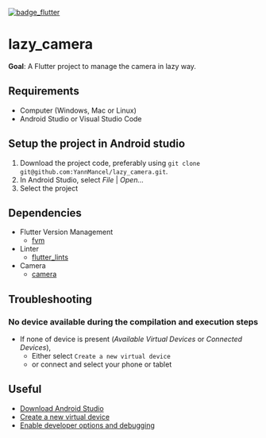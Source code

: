 [![badge_flutter]][link_flutter_release]

# lazy_camera
**Goal**: A Flutter project to manage the camera in lazy way.

## Requirements
* Computer (Windows, Mac or Linux)
* Android Studio or Visual Studio Code

## Setup the project in Android studio
1. Download the project code, preferably using `git clone git@github.com:YannMancel/lazy_camera.git`.
2. In Android Studio, select *File* | *Open...*
3. Select the project

## Dependencies
* Flutter Version Management
    * [fvm][dependencies_fvm]
* Linter
    * [flutter_lints][dependencies_flutter_lints]
* Camera
  * [camera][dependencies_camera]

## Troubleshooting

### No device available during the compilation and execution steps
* If none of device is present (*Available Virtual Devices* or *Connected Devices*),
    * Either select `Create a new virtual device`
    * or connect and select your phone or tablet

## Useful
* [Download Android Studio][useful_android_studio]
* [Create a new virtual device][useful_virtual_device]
* [Enable developer options and debugging][useful_developer_options]

[badge_flutter]: https://img.shields.io/badge/flutter-v3.10.1-blue?logo=flutter
[link_flutter_release]: https://docs.flutter.dev/development/tools/sdk/releases
[dependencies_fvm]: https://fvm.app/
[dependencies_flutter_lints]: https://pub.dev/packages/flutter_lints
[dependencies_camera]: https://pub.dev/packages/camera
[useful_android_studio]: https://developer.android.com/studio
[useful_virtual_device]: https://developer.android.com/studio/run/managing-avds.html
[useful_developer_options]: https://developer.android.com/studio/debug/dev-options.html#enable
